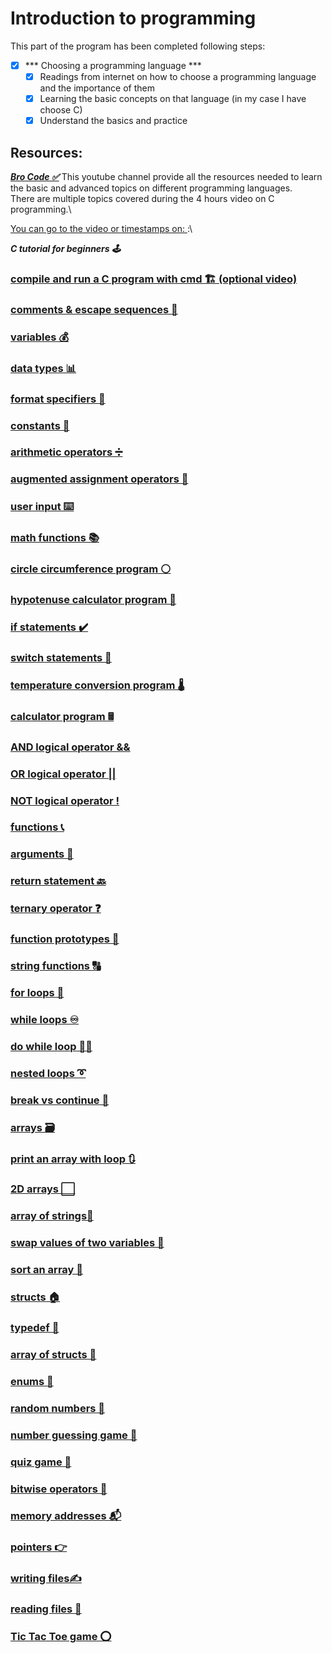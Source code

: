 # Introduction to programming
This part of the program has been completed following steps:
- [X] *** Choosing a programming language ***
    - [x] Readings from internet on how to choose a programming language and the importance of them
    - [x] Learning the basic concepts on that language (in my case I have choose C)
    - [x] Understand the basics and practice

## Resources: 

***[Bro Code ✅](https://www.youtube.com/@BroCodez)*** 
This youtube channel provide all the resources needed to learn the basic and advanced topics on different programming languages.\
There are multiple topics covered during the 4 hours video on C programming.\

[You can go to the video or timestamps on: ](https://www.youtube.com/watch?v=87SH2Cn0s9A&ab_channel=BroCode):\

***C tutorial for beginners 🕹️***
### [compile and run a C program with cmd 🏗️ (optional video)](https://www.youtube.com/watch?v=87SH2Cn0s9A&t=756s)
### [comments & escape sequences 💬](https://www.youtube.com/watch?v=87SH2Cn0s9A&t=875s)
### [variables 💰](https://www.youtube.com/watch?v=87SH2Cn0s9A&t=1179s)
### [data types 📊](https://www.youtube.com/watch?v=87SH2Cn0s9A&t=1629s)
### [format specifiers 🔧](https://www.youtube.com/watch?v=87SH2Cn0s9A&t=2296s)
### [constants 🚫](https://www.youtube.com/watch?v=87SH2Cn0s9A&t=2491s)
### [arithmetic operators ➗](https://www.youtube.com/watch?v=87SH2Cn0s9A&t=2563s)
### [augmented assignment operators 🧮](https://www.youtube.com/watch?v=87SH2Cn0s9A&t=2775s)
### [user input ⌨️](https://www.youtube.com/watch?v=87SH2Cn0s9A&t=2898s)
### [math functions 📚](https://www.youtube.com/watch?v=87SH2Cn0s9A&t=3316s)
### [circle circumference program ⚪](https://www.youtube.com/watch?v=87SH2Cn0s9A&t=3477s)
### [hypotenuse calculator program 📐](https://www.youtube.com/watch?v=87SH2Cn0s9A&t=3646s)
### [if statements ✔️](https://www.youtube.com/watch?v=87SH2Cn0s9A&t=3760s)
### [switch statements 🔽](https://www.youtube.com/watch?v=87SH2Cn0s9A&t=4006s)
### [temperature conversion program 🌡️](https://www.youtube.com/watch?v=87SH2Cn0s9A&t=4225s)
### [calculator program 🖩](https://www.youtube.com/watch?v=87SH2Cn0s9A&t=4635s)
### [AND logical operator &&](https://www.youtube.com/watch?v=87SH2Cn0s9A&t=4906s)
### [OR logical operator ||](https://www.youtube.com/watch?v=87SH2Cn0s9A&t=5122s)
### [NOT logical operator !](https://www.youtube.com/watch?v=87SH2Cn0s9A&t=5242s)
### [functions 📞](https://www.youtube.com/watch?v=87SH2Cn0s9A&t=5356s)
### [arguments 📧](https://www.youtube.com/watch?v=87SH2Cn0s9A&t=5513s)
### [return statement 🔙](https://www.youtube.com/watch?v=87SH2Cn0s9A&t=5746s)
### [ternary operator ❓](https://www.youtube.com/watch?v=87SH2Cn0s9A&t=5907s)
### [function prototypes 🤖](https://www.youtube.com/watch?v=87SH2Cn0s9A&t=6080s)
### [string functions 🔠](https://www.youtube.com/watch?v=87SH2Cn0s9A&t=6357s)
### [for loops 🔁](https://www.youtube.com/watch?v=87SH2Cn0s9A&t=6660s)
### [while loops ♾️](https://www.youtube.com/watch?v=87SH2Cn0s9A&t=6862s)
### [do while loop 🤸‍♂️](https://www.youtube.com/watch?v=87SH2Cn0s9A&t=7092s)
### [nested loops ➰](https://www.youtube.com/watch?v=87SH2Cn0s9A&t=7295s)
### [break vs continue 🥊](https://www.youtube.com/watch?v=87SH2Cn0s9A&t=7613s)
### [arrays 🗃️](https://www.youtube.com/watch?v=87SH2Cn0s9A&t=7754s)
### [print an array with loop 🔃](https://www.youtube.com/watch?v=87SH2Cn0s9A&t=8026s)
### [2D arrays ⬜](https://www.youtube.com/watch?v=87SH2Cn0s9A&t=8306s)
### [array of strings🧵](https://www.youtube.com/watch?v=87SH2Cn0s9A&t=8758s)
### [swap values of two variables 🥤](https://www.youtube.com/watch?v=87SH2Cn0s9A&t=8932s)
### [sort an array 💱](https://www.youtube.com/watch?v=87SH2Cn0s9A&t=9165s)
### [structs 🏠](https://www.youtube.com/watch?v=87SH2Cn0s9A&t=9527s)
### [typedef 📛](https://www.youtube.com/watch?v=87SH2Cn0s9A&t=9778s)
### [array of structs 🏫](https://www.youtube.com/watch?v=87SH2Cn0s9A&t=9991s)
### [enums 📅](https://www.youtube.com/watch?v=87SH2Cn0s9A&t=10242s)
### [random numbers 🎲](https://www.youtube.com/watch?v=87SH2Cn0s9A&t=10508s)
### [number guessing game 🔢](https://www.youtube.com/watch?v=87SH2Cn0s9A&t=10703s)
### [quiz game 💯](https://www.youtube.com/watch?v=87SH2Cn0s9A&t=11085s)
### [bitwise operators 🔣](https://www.youtube.com/watch?v=87SH2Cn0s9A&t=11649s)
### [memory addresses 📬](https://www.youtube.com/watch?v=87SH2Cn0s9A&t=12055s)
### [pointers 👉](https://www.youtube.com/watch?v=87SH2Cn0s9A&t=12476s)
### [writing files✍️](https://www.youtube.com/watch?v=87SH2Cn0s9A&t=12959s)
### [reading files 🔎](https://www.youtube.com/watch?v=87SH2Cn0s9A&t=13218s)
### [Tic Tac Toe game ⭕](https://www.youtube.com/watch?v=87SH2Cn0s9A&t=13491s)
